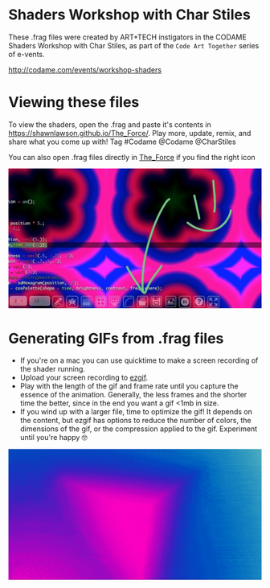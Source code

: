 #  Shaders Workshop with Char Stiles

These .frag files were created by ART+TECH instigators in the CODAME Shaders Workshop with Char Stiles, as part of the `Code Art Together` series of e-vents. 

http://codame.com/events/workshop-shaders

# Viewing these files

To view the shaders, open the .frag and paste it's contents in https://shawnlawson.github.io/The_Force/. Play more, update, remix, and share what you come up with! Tag #Codame @Codame @CharStiles

You can also open .frag files directly in [The_Force](https://shawnlawson.github.io/The_Force/) if you find the right icon 

![How to load frag in the force](how-to-load-frag-in-theforce.jpg)

# Generating GIFs from .frag files

* If you're on a mac you can use quicktime to make a screen recording of the shader running. 
* Upload your screen recording to [ezgif](https://ezgif.com/video-to-gif). 
* Play with the length of the gif and frame rate until you capture the essence of the animation. Generally, the less frames and the shorter time the better, since in the end you want a gif <1mb in size. 
* If you wind up with a larger file, time to optimize the gif! It depends on the content, but ezgif has options to reduce the number of colors, the dimensions of the gif, or the compression applied to the gif. Experiment until you're happy 🤓

![Example from ezgif](the_force_2020_4M_21D_10H_36m_13s%20-%20Jordan%20Gray.frag.gif)
